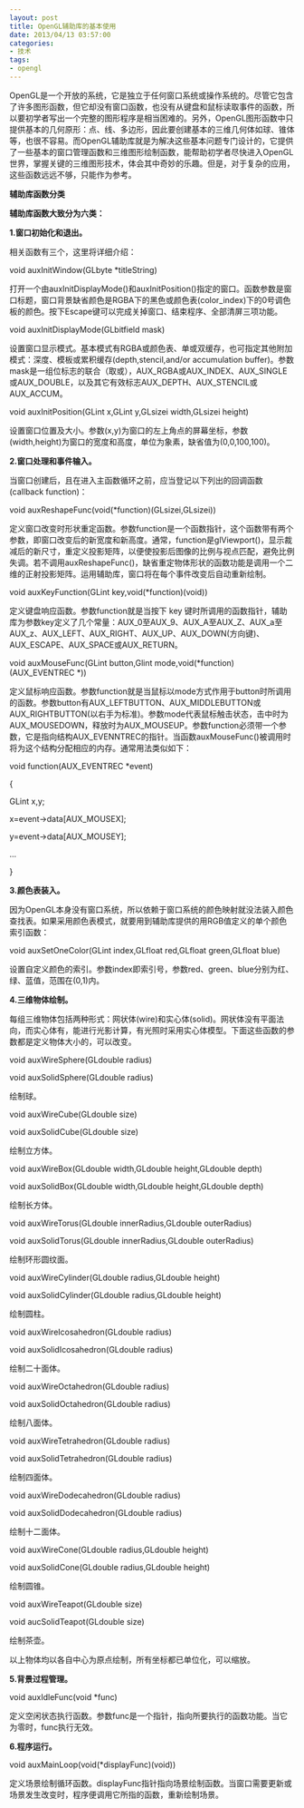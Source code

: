 ```yaml
---
layout: post
title: OpenGL辅助库的基本使用
date: 2013/04/13 03:57:00
categories: 
- 技术
tags: 
- opengl
---
```


OpenGL是一个开放的系统，它是独立于任何窗口系统或操作系统的。尽管它包含了许多图形函数，但它却没有窗口函数，也没有从键盘和鼠标读取事件的函数，所以要初学者写出一个完整的图形程序是相当困难的。另外，OpenGL图形函数中只提供基本的几何原形：点、线、多边形，因此要创建基本的三维几何体如球、锥体等，也很不容易。而OpenGL辅助库就是为解决这些基本问题专门设计的，它提供了一些基本的窗口管理函数和三维图形绘制函数，能帮助初学者尽快进入OpenGL世界，掌握关键的三维图形技术，体会其中奇妙的乐趣。但是，对于复杂的应用，这些函数远远不够，只能作为参考。

**辅助库函数分类**

**辅助库函数大致分为六类：**

**1.窗口初始化和退出。**

相关函数有三个，这里将详细介绍：

   void auxInitWindow(GLbyte *titleString)

打开一个由auxInitDisplayMode()和auxInitPosition()指定的窗口。函数参数是窗口标题，窗口背景缺省颜色是RGBA下的黑色或颜色表(color_index)下的0号调色板的颜色。按下Escape键可以完成关掉窗口、结束程序、全部清屏三项功能。

   void auxInitDisplayMode(GLbitfield mask)

设置窗口显示模式。基本模式有RGBA或颜色表、单或双缓存，也可指定其他附加模式：深度、模板或累积缓存(depth,stencil,and/or accumulation buffer)。参数mask是一组位标志的联合（取或），AUX_RGBA或AUX_INDEX、AUX_SINGLE或AUX_DOUBLE，以及其它有效标志AUX_DEPTH、AUX_STENCIL或AUX_ACCUM。

   void auxInitPosition(GLint x,GLint y,GLsizei width,GLsizei height)

设置窗口位置及大小。参数(x,y)为窗口的左上角点的屏幕坐标，参数(width,height)为窗口的宽度和高度，单位为象素，缺省值为(0,0,100,100)。

**2.窗口处理和事件输入。**

当窗口创建后，且在进入主函数循环之前，应当登记以下列出的回调函数(callback function)：

   void auxReshapeFunc(void(*function)(GLsizei,GLsizei))

定义窗口改变时形状重定函数。参数function是一个函数指针，这个函数带有两个参数，即窗口改变后的新宽度和新高度。通常，function是glViewport()，显示裁减后的新尺寸，重定义投影矩阵，以便使投影后图像的比例与视点匹配，避免比例失调。若不调用auxReshapeFunc()，缺省重定物体形状的函数功能是调用一个二维的正射投影矩阵。运用辅助库，窗口将在每个事件改变后自动重新绘制。

   void auxKeyFunction(GLint key,void(*function)(void))

定义键盘响应函数。参数function就是当按下 key 键时所调用的函数指针，辅助库为参数key定义了几个常量：AUX_0至AUX_9、AUX_A至AUX_Z、AUX_a至AUX_z、AUX_LEFT、AUX_RIGHT、AUX_UP、AUX_DOWN(方向键)、AUX_ESCAPE、AUX_SPACE或AUX_RETURN。

   void auxMouseFunc(GLint button,Glint mode,void(*function)(AUX_EVENTREC *))

定义鼠标响应函数。参数function就是当鼠标以mode方式作用于button时所调用的函数。参数button有AUX_LEFTBUTTON、AUX_MIDDLEBUTTON或AUX_RIGHTBUTTON(以右手为标准)。参数mode代表鼠标触击状态，击中时为AUX_MOUSEDOWN，释放时为AUX_MOUSEUP。参数function必须带一个参数，它是指向结构AUX_EVENNTREC的指针。当函数auxMouseFunc()被调用时将为这个结构分配相应的内存。通常用法类似如下：

   void function(AUX_EVENTREC *event)

   {

   GLint x,y;

   x=event->data[AUX_MOUSEX];

   y=event->data[AUX_MOUSEY];

   ...

   }

**3.颜色表装入。**

因为OpenGL本身没有窗口系统，所以依赖于窗口系统的颜色映射就没法装入颜色查找表。如果采用颜色表模式，就要用到辅助库提供的用RGB值定义的单个颜色索引函数：

   void auxSetOneColor(GLint index,GLfloat red,GLfloat green,GLfloat blue)

设置自定义颜色的索引。参数index即索引号，参数red、green、blue分别为红、绿、蓝值，范围在(0,1)内。

**4.三维物体绘制。**

每组三维物体包括两种形式：网状体(wire)和实心体(solid)。网状体没有平面法向，而实心体有，能进行光影计算，有光照时采用实心体模型。下面这些函数的参数都是定义物体大小的，可以改变。

   void auxWireSphere(GLdouble radius)

   void auxSolidSphere(GLdouble radius)

绘制球。

   void auxWireCube(GLdouble size)

   void auxSolidCube(GLdouble size)

绘制立方体。

   void auxWireBox(GLdouble width,GLdouble height,GLdouble depth)

   void auxSolidBox(GLdouble width,GLdouble height,GLdouble depth)

绘制长方体。

   void auxWireTorus(GLdouble innerRadius,GLdouble outerRadius)

   void auxSolidTorus(GLdouble innerRadius,GLdouble outerRadius)

绘制环形圆纹面。

   void auxWireCylinder(GLdouble radius,GLdouble height)

   void auxSolidCylinder(GLdouble radius,GLdouble height)

绘制圆柱。

   void auxWireIcosahedron(GLdouble radius)

   void auxSolidIcosahedron(GLdouble radius)

绘制二十面体。

   void auxWireOctahedron(GLdouble radius)

   void auxSolidOctahedron(GLdouble radius)

绘制八面体。

   void auxWireTetrahedron(GLdouble radius)

   void auxSolidTetrahedron(GLdouble radius)

绘制四面体。

   void auxWireDodecahedron(GLdouble radius)

   void auxSolidDodecahedron(GLdouble radius)

绘制十二面体。

   void auxWireCone(GLdouble radius,GLdouble height)

   void auxSolidCone(GLdouble radius,GLdouble height)

绘制圆锥。

   void auxWireTeapot(GLdouble size)

   void aucSolidTeapot(GLdouble size)

绘制茶壶。

以上物体均以各自中心为原点绘制，所有坐标都已单位化，可以缩放。

**5.背景过程管理。**

   void auxIdleFunc(void *func)

定义空闲状态执行函数。参数func是一个指针，指向所要执行的函数功能。当它为零时，func执行无效。

**6.程序运行。**

   void auxMainLoop(void(*displayFunc)(void))

定义场景绘制循环函数。displayFunc指针指向场景绘制函数。当窗口需要更新或场景发生改变时，程序便调用它所指的函数，重新绘制场景。

